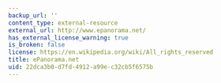 ```yaml
---
backup_url: ''
content_type: external-resource
external_url: http://www.epanorama.net/
has_external_license_warning: true
is_broken: false
license: https://en.wikipedia.org/wiki/All_rights_reserved
title: ePanorama.net
uid: 22dca3b0-d7fd-4912-a99e-c32cb5f6575b
---
```

